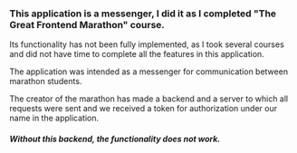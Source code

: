 ### This application is a messenger, I did it as I completed "The Great Frontend Marathon" course.

Its functionality has not been fully implemented, as I took several courses and did not have time to complete all the features in this application.

The application was intended as a messenger for communication between marathon students.

The creator of the marathon has made a backend and a server to which all requests were sent and we received a token for authorization under our name in the application.

##### Without this backend, the functionality does not work.

